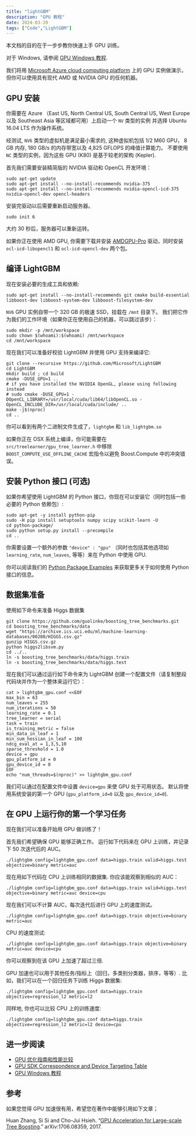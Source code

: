 ```yaml
---
title: "lightGBM"
description: "GPU 教程"
date: 2024-03-20
tags: ["Code","LightGBM"]
---
```


本文档的目的在于一步步教你快速上手 GPU 训练。

对于 Windows, 请参阅 [GPU Windows 教程](./GPU-Windows.rst).

我们将用 [Microsoft Azure cloud computing platform](https://azure.microsoft.com/) 上的 GPU 实例做演示， 但你可以使用具有现代 AMD 或 NVIDIA GPU 的任何机器。

## GPU 安装

你需要在 Azure （East US, North Central US, South Central US, West Europe 以及 Southeast Asia 等区域都可用）上启动一个 `NV` 类型的实例 并选择 Ubuntu 16.04 LTS 作为操作系统。

经测试, `NV6` 类型的虚拟机是满足最小需求的, 这种虚拟机包括 1/2 M60 GPU， 8 GB 内存, 180 GB/s 的内存带宽以及 4,825 GFLOPS 的峰值计算能力。 不要使用 `NC` 类型的实例，因为这些 GPU (K80) 是基于较老的架构 (Kepler).

首先我们需要安装精简版的 NVIDIA 驱动和 OpenCL 开发环境：

```
sudo apt-get update
sudo apt-get install --no-install-recommends nvidia-375
sudo apt-get install --no-install-recommends nvidia-opencl-icd-375 nvidia-opencl-dev opencl-headers

```

安装完驱动以后需要重新启动服务器。

```
sudo init 6

```

大约 30 秒后，服务器可以重新运转。

如果你正在使用 AMD GPU, 你需要下载并安装 [AMDGPU-Pro](http://support.amd.com/en-us/download/linux) 驱动，同时安装 `ocl-icd-libopencl1` 和 `ocl-icd-opencl-dev` 两个包。

## 编译 LightGBM

现在安装必要的生成工具和依赖:

```
sudo apt-get install --no-install-recommends git cmake build-essential libboost-dev libboost-system-dev libboost-filesystem-dev

```

`NV6` GPU 实例自带一个 320 GB 的极速 SSD，挂载在 `/mnt` 目录下。 我们把它作为我们的工作环境（如果你正在使用自己的机器，可以跳过该步）：

```
sudo mkdir -p /mnt/workspace
sudo chown $(whoami):$(whoami) /mnt/workspace
cd /mnt/workspace

```

现在我们可以准备好校验 LightGBM 并使用 GPU 支持来编译它:

```
git clone --recursive https://github.com/Microsoft/LightGBM
cd LightGBM
mkdir build ; cd build
cmake -DUSE_GPU=1 ..
# if you have installed the NVIDIA OpenGL, please using following instead
# sudo cmake -DUSE_GPU=1 -DOpenCL_LIBRARY=/usr/local/cuda/lib64/libOpenCL.so -OpenCL_INCLUDE_DIR=/usr/local/cuda/include/ ..
make -j$(nproc)
cd ..

```

你可以看到有两个二进制文件生成了，`lightgbm` 和 `lib_lightgbm.so`

如果你正在 OSX 系统上编译，你可能需要在 `src/treelearner/gpu_tree_learner.h` 中移除 `BOOST_COMPUTE_USE_OFFLINE_CACHE` 宏指令以避免 Boost.Compute 中的冲突错误。

## 安装 Python 接口 (可选)

如果你希望使用 LightGBM 的 Python 接口，你现在可以安装它（同时包括一些必要的 Python 依赖包）:

```
sudo apt-get -y install python-pip
sudo -H pip install setuptools numpy scipy scikit-learn -U
cd python-package/
sudo python setup.py install --precompile
cd ..

```

你需要设置一个额外的参数 `"device" : "gpu"` （同时也包括其他选项如 `learning_rate`, `num_leaves`, 等等）来在 Python 中使用 GPU.

你可以阅读我们的 [Python Package Examples](https://github.com/Microsoft/LightGBM/tree/master/examples/python-guide) 来获取更多关于如何使用 Python 接口的信息。

## 数据集准备

使用如下命令来准备 Higgs 数据集

```
git clone https://github.com/guolinke/boosting_tree_benchmarks.git
cd boosting_tree_benchmarks/data
wget "https://archive.ics.uci.edu/ml/machine-learning-databases/00280/HIGGS.csv.gz"
gunzip HIGGS.csv.gz
python higgs2libsvm.py
cd ../..
ln -s boosting_tree_benchmarks/data/higgs.train
ln -s boosting_tree_benchmarks/data/higgs.test

```

现在我们可以通过运行如下命令来为 LightGBM 创建一个配置文件（请复制整段代码块并作为一个整体来运行它）：

```
cat > lightgbm_gpu.conf <<EOF
max_bin = 63
num_leaves = 255
num_iterations = 50
learning_rate = 0.1
tree_learner = serial
task = train
is_training_metric = false
min_data_in_leaf = 1
min_sum_hessian_in_leaf = 100
ndcg_eval_at = 1,3,5,10
sparse_threshold = 1.0
device = gpu
gpu_platform_id = 0
gpu_device_id = 0
EOF
echo "num_threads=$(nproc)" >> lightgbm_gpu.conf

```

我们可以通过在配置文件中设置 `device=gpu` 来使 GPU 处于可用状态。 默认将使用系统安装的第一个 GPU (`gpu_platform_id=0` 以及 `gpu_device_id=0`).

## 在 GPU 上运行你的第一个学习任务

现在我们可以准备开始用 GPU 做训练了！

首先我们希望确保 GPU 能够正确工作。 运行如下代码来在 GPU 上训练，并记录下 50 次迭代后的 AUC。

```
./lightgbm config=lightgbm_gpu.conf data=higgs.train valid=higgs.test objective=binary metric=auc

```

现在用如下代码在 CPU 上训练相同的数据集. 你应该能观察到相似的 AUC：

```
./lightgbm config=lightgbm_gpu.conf data=higgs.train valid=higgs.test objective=binary metric=auc device=cpu

```

现在我们可以不计算 AUC，每次迭代后进行 GPU 上的速度测试。

```
./lightgbm config=lightgbm_gpu.conf data=higgs.train objective=binary metric=auc

```

CPU 的速度测试:

```
./lightgbm config=lightgbm_gpu.conf data=higgs.train objective=binary metric=auc device=cpu

```

你可以观察到在该 GPU 上加速了超过三倍.

GPU 加速也可以用于其他任务/指标上（回归，多类别分类器，排序，等等）. 比如，我们可以在一个回归任务下训练 Higgs 数据集:

```
./lightgbm config=lightgbm_gpu.conf data=higgs.train objective=regression_l2 metric=l2

```

同样地, 你也可以比较 CPU 上的训练速度:

```
./lightgbm config=lightgbm_gpu.conf data=higgs.train objective=regression_l2 metric=l2 device=cpu

```

## 进一步阅读

*   [GPU 优化指南和性能比较](./GPU-Performance.rst)
*   [GPU SDK Correspondence and Device Targeting Table](./GPU-Targets.rst)
*   [GPU Windows 教程](./GPU-Windows.rst)

## 参考

如果您觉得 GPU 加速很有用，希望您在著作中能够引用如下文章；

Huan Zhang, Si Si and Cho-Jui Hsieh. “[GPU Acceleration for Large-scale Tree Boosting](https://arxiv.org/abs/1706.08359).” arXiv:1706.08359, 2017.